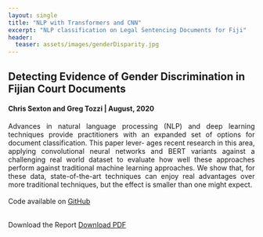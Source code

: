 ```yaml
---
layout: single
title: "NLP with Transformers and CNN"
excerpt: "NLP classification on Legal Sentencing Documents for Fiji"
header:
  teaser: assets/images/genderDisparity.jpg
---
```


## Detecting Evidence of Gender Discrimination in Fijian Court Documents

#### Chris Sexton and Greg Tozzi | August, 2020

<div style="text-align: justify">
  Advances in natural language processing (NLP) and deep learning techniques provide practitioners with an expanded set of options for document classification. This paper lever- ages recent research in this area, applying convolutional neural networks and BERT variants against a challenging real world dataset to evaluate how well these approaches perform against traditional machine learning approaches. We show that, for these data, state-of-the-art techniques can enjoy real advantages over more traditional techniques, but the effect is smaller than one might expect.
  <br> <br>
  Code available on <a href="https://github.com/SextonCJ/LegalDocClassifier">GitHub</a>
  <br> <br>
</div>


Download the Report <a href="/assets/docs/  genderDisparityDeepLearning.pdf" download>Download PDF</a>
